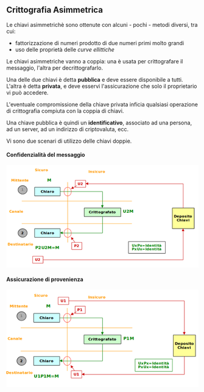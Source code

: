 ## Crittografia Asimmetrica

Le chiavi asimmetrichè sono ottenute con alcuni - pochi - metodi diversi, tra cui:
* fattorizzazione di numeri prodotto di due numeri primi molto grandi
* uso delle proprietà delle _curve ellittiche_

Le chiavi asimmetriche vanno a coppia: una è usata per crittografare il messaggio, l'altra per decrittografarlo.

Una delle due chiavi è detta **pubblica** e deve essere disponibile a tutti. L'altra è detta **privata**, e deve esservi l'assicurazione che solo il proprietario vi può accedere.

L'eventuale compromissione della chiave privata inficia qualsiasi operazione di crittografia compiuta con la coppia di chiavi.

Una chiave pubblica è quindi un **identificativo**, associato ad una persona, ad un server, ad un indirizzo di criptovaluta, ecc.

Vi sono due scenari di utilizzo delle chiavi doppie.

#### Confidenzialità del messaggio

![Confidenzialità](../gitbook/images/chiave-asim-conf.png)

#### Assicurazione di provenienza

![Assicurazione](../gitbook/images/chiave-asim-assic.png)